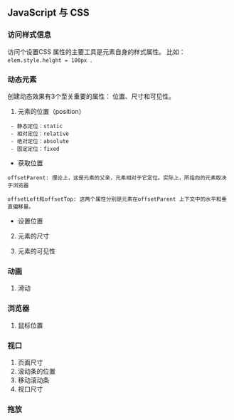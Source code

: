 ## JavaScript 与 CSS

### 访问样式信息

访问个设置CSS 属性的主要工具是元素自身的样式属性。
比如：``` elem.style.helght = 100px  ```.

### 动态元素

创建动态效果有3个至关重要的属性： 位置、尺寸和可见性。

1. 元素的位置（position）

```
 - 静态定位：static 
 - 相对定位：relative
 - 绝对定位：absolute
 - 固定定位：fixed
```
 * 获取位置
 
 ```
 offsetParent: 理论上，这是元素的父亲，元素相对于它定位。实际上，所指向的元素取决于浏览器 
 
 offsetLeft和offsetTop: 这两个属性分别是元素在offsetParent 上下文中的水平和垂直偏移量。
 ```
 * 设置位置
 
 2. 元素的尺寸
 
 3. 元素的可见性
 
 ### 动画
 
 1. 滑动
 
 ### 浏览器
 
 1. 鼠标位置
 
 ### 视口
 
 1. 页面尺寸
 2. 滚动条的位置
 3. 移动滚动条
 4. 视口尺寸

### 拖放